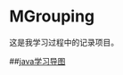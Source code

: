 # MGrouping
这是我学习过程中的记录项目。

##[java学习导图](http://naotu.baidu.com/file/d195889fb98102358cff5eea5634aa50?token=cd437c7b11ce1b3c)